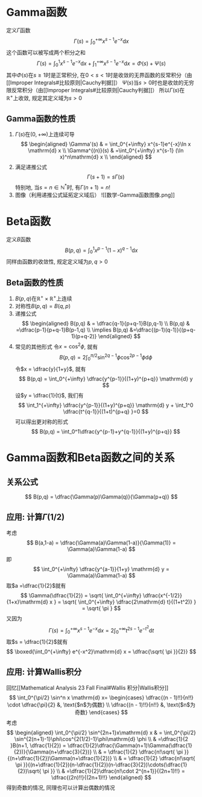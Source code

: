 # Gamma函数
定义$\Gamma$函数
$$
\Gamma(s) = \int_0^{+\infty} x^{s-1}e^{-x}\mathrm{d} x
$$
这个函数可以被写成两个积分之和
$$
\Gamma(s) = \int_0^1 x^{s-1}e^{-x} \mathrm{d} x + \int_1^{+\infty} x^{s-1}e^{-x} \mathrm{d} x = \Phi(s) + \Psi(s)
$$
其中$\Phi(s)$在$s\ge 1$时是正常积分, 在$0<s<1$时是收敛的无界函数的反常积分（由[[Improper Integrals#比较原则|Cauchy判据]]）
$\Psi(s)$当$s>0$时也是收敛的无穷限反常积分（由[[Improper Integrals#比较原则|Cauchy判据]]）
所以$\Gamma(s)$在$\mathbb{R}^+$上收敛, 规定其定义域为$s>0$
## Gamma函数的性质
1. $\Gamma(s)$在$(0,+\infty)$上连续可导
$$
\begin{aligned}
\Gamma'(s)  & = \int_0^{+\infty} x^{s-1}e^{-x}\ln x \mathrm{d} x \\
\Gamma^{(n)}(s)   & =\int_0^{+\infty} x^{s-1} (\ln x)^n\mathrm{d} x \\
\end{aligned}
$$
2. 满足递推公式
$$
\Gamma(s+1) = s\Gamma(s)
$$
特别地, 当$s = n \in \mathbb{N}^*$时, 有$\Gamma(n + 1) = n!$
3. 图像（利用递推公式延拓定义域后）
![[数学-Gamma函数图像.png]]
# Beta函数
定义$B$函数
$$
B(p,q) = \int_0^1x^{p-1}(1-x)^{q-1}\mathrm{d} x
$$
同样由函数的收敛性, 规定定义域为$p,q>0$
## Beta函数的性质
1. $B(p,q)$在$\mathbb{R}^+ \times \mathbb{R}^+$上连续
2. 对称性$B(p,q) = B(q,p)$
3. 递推公式
$$
\begin{aligned}
B(p,q)  & = \dfrac{q-1}{p+q-1}B(p,q-1) \\
B(p,q)  & =\dfrac{p-1}{p+q-1}B(p-1,q) \\
\implies   B(p,q) &=\dfrac{(p-1)(q-1)}{(p+q-1)(p+q-2)}
\end{aligned}
$$
4. 常见的其他形式
令$x = \cos^2 \phi$, 就有
$$
B(p,q) = 2\int_0^{\pi/2} \sin^{2q-1}\phi \cos^{2p-1}\phi\mathrm{d} \phi
$$
令$x = \dfrac{y}{1+y}$, 就有
$$
B(p,q) = \int_0^{+\infty} \dfrac{y^{p-1}}{(1+y)^{p+q}} \mathrm{d} y
$$
设$y = \dfrac{1}{t}$, 我们有
$$
\int_1^{+\infty} \dfrac{y^{p-1}}{(1+y)^{p+q}} \mathrm{d} y + \int_1^0 \dfrac{t^{q-1}}{(1+t)^{p+q} }=0
$$
可以得出更对称的形式
$$
B(p,q) = \int_0^1\dfrac{y^{p-1}+y^{q-1}}{(1+y)^{p+q}}
$$
# Gamma函数和Beta函数之间的关系
## 关系公式
$$
B(p,q) = \dfrac{\Gamma(p)\Gamma(q)}{\Gamma(p+q)}
$$


## 应用: 计算$\Gamma(1/2)$
考虑
$$
B(a,1-a) = \dfrac{\Gamma(a)\Gamma(1-a)}{\Gamma(1)} = \Gamma(a)\Gamma(1-a)
$$
即
$$
\int_0^{+\infty} \dfrac{y^{a-1}}{1+y} \mathrm{d} y = \Gamma(a)\Gamma(1-a)
$$
取$a =\dfrac{1}{2}$就有
$$
\Gamma(\dfrac{1}{2}) = \sqrt{ \int_0^{+\infty} \dfrac{x^{-1/2}}{1+x}\mathrm{d} x } = \sqrt{ \int_0^{+\infty} \dfrac{2\mathrm{d} t}{(1+t^2)} } = \sqrt{ \pi }
$$
又因为
$$
\Gamma(s) = \int_0^{+\infty} x^{s-1}e^{-x}\mathrm{d} x = 2\int_0^{+\infty} t^{2s-1}e^{-t^2} \mathrm{d} t
$$
取$s = \dfrac{1}{2}$就有
$$
\boxed{\int_0^{+\infty} e^{-x^2}\mathrm{d} x = \dfrac{\sqrt{ \pi }}{2}}
$$

## 应用: 计算Wallis积分
回忆[[Mathematical Analysis 23 Fall Final#Wallis 积分|Wallis积分]]
$$
\int_0^{\pi/2} \sin^n x \mathrm{d} x= \begin{cases}
\dfrac{(n - 1)!!}{n!!} \cdot \dfrac{\pi}{2} &, \text{$n$为偶数} \\
\dfrac{(n - 1)!!}{n!!} &, \text{$n$为奇数}
\end{cases}
$$
考虑
$$
\begin{aligned}
\int_0^{\pi/2} \sin^{2n+1}x\mathrm{d} x  & = \int_0^{\pi/2} \sin^{2(n+1)-1}\phi\cos^{2(1/2)-1}\phi\mathrm{d} \phi \\
 & =\dfrac{1}{2 }B(n+1, \dfrac{1}{2}) = \dfrac{1}{2}\dfrac{\Gamma(n+1)\Gamma(\dfrac{1}{2})}{\Gamma(n+\dfrac{3}{2})} \\
 & = \dfrac{1}{2} \dfrac{n!\sqrt{ \pi }}{(n+\dfrac{1}{2})\Gamma(n+\dfrac{1}{2})} \\
 & = \dfrac{1}{2} \dfrac{n!\sqrt{ \pi }}{(n+\dfrac{1}{2})(n-\dfrac{1}{2})(n-\dfrac{3}{2})\cdots(\dfrac{1}{2})\sqrt{ \pi }} \\
 & =\dfrac{1}{2}\dfrac{n!\cdot 2^{n+1}}{(2n+1)!!} = \dfrac{(2n)!!}{(2n+1)!!}
\end{aligned}
$$
得到奇数的情况, 同理也可以计算出偶数的情况

